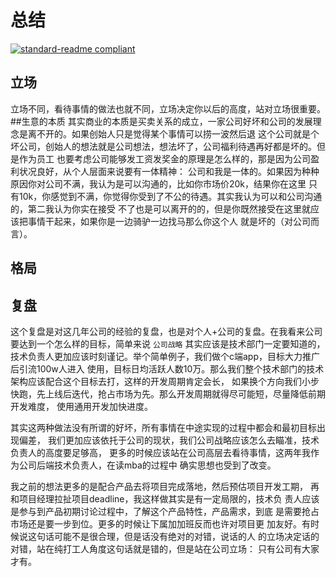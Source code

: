 # 总结
[![standard-readme compliant](https://img.shields.io/badge/readme%20style-standard-brightgreen.svg?style=flat-square)](https://github.com/RichardLitt/standard-readme)
## 立场
立场不同，看待事情的做法也就不同，立场决定你以后的高度，站对立场很重要。
##生意的本质
其实商业的本质是买卖关系的成立，一家公司好坏和公司的发展理念是离不开的。如果创始人只是觉得某个事情可以捞一波然后退
这个公司就是个坏公司，创始人的想法就是公司想法，想法坏了，公司福利待遇再好都是坏的。但是作为员工
也要考虑公司能够发工资发奖金的原理是怎么样的，那是因为公司盈利状况良好，从个人层面来说要有一体精神：
公司和我是一体的。如果因为种种原因你对公司不满，我认为是可以沟通的，比如你市场价20k，结果你在这里
只有10k，你感觉到不满，你觉得你受到了不公的待遇。其实我认为可以和公司沟通的，第二我认为你实在接受
不了也是可以离开的的，但是你既然接受在这里就应该把事情干起来，如果你是一边骑驴一边找马那么你这个人
就是坏的（对公司而言）。


## 格局
 
## 复盘
这个复盘是对这几年公司的经验的复盘，也是对个人+公司的复盘。在我看来公司要达到一个怎么样的目标，简单来说
`公司战略` 其实应该是技术部门一定要知道的，技术负责人更加应该时刻谨记。举个简单例子，我们做个c端app，目标大力推广后引流100w人进入
使用，目标日均活跃人数10万。那么我们整个技术部门的技术架构应该配合这个目标去打，这样的开发周期肯定会长，
如果换个方向我们小步快跑，先上线后迭代，抢占市场为先。那么开发周期就得尽可能短，尽量降低前期开发难度，
使用通用开发加快进度。

其实这两种做法没有所谓的好坏，所有事情在中途实现的过程中都会和最初目标出现偏差，
我们更加应该依托于公司的现状，我们公司战略应该怎么去瞄准，技术负责人的高度要足够高，
更多的时候应该站在公司高层去看待事情，这两年我作为公司后端技术负责人，在读mba的过程中
确实思想也受到了改变。

我之前的想法更多的是配合产品去将项目完成落地，然后预估项目开发工期，
再和项目经理拉扯项目deadline，我这样做其实是有一定局限的，技术负
责人应该是参与到产品初期讨论过程中，了解这个产品特性，产品需求，到底
是需要抢占市场还是要一步到位。更多的时候让下属加加班反而也许对项目更
加友好。有时候说这句话可能不是很合理，但是话没有绝对的对错，说话的人
的立场决定话的对错，站在纯打工人角度这句话就是错的，但是站在公司立场：
只有公司有大家才有。